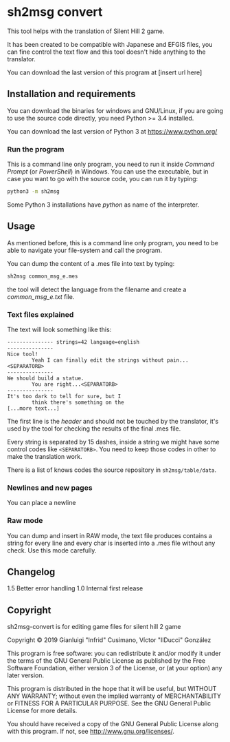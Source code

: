 # sh2msg convert

This tool helps with the translation of Silent Hill 2 game.

It has been created to be compatible with Japanese and EFGIS files, you
can fine control the text flow and this tool doesn't hide anything to
the translator.

You can download the last version of this program at [insert url here]

## Installation and requirements

You can download the binaries for windows and GNU/Linux, if you are
going to use the source code directly, you need Python >= 3.4
installed.

You can download the last version of Python 3 at https://www.python.org/

### Run the program

This is a command line only program, you need to run it inside
*Command Prompt* (or *PowerShell*) in Windows. You can use the
executable, but in case you want to go with the source code, you can
run it by typing:

```bash
python3 -m sh2msg
```

Some Python 3 installations have *python* as name of the interpreter.

## Usage

As mentioned before, this is a command line only program, you need to
be able to navigate your file-system and call the program.

You can dump the content of a .mes file into text by typing:

```bash
sh2msg common_msg_e.mes
```

the tool will detect the language from the filename and create a
*common_msg_e.txt* file.

### Text files explained

The text will look something like this:

```
--------------- strings=42 language=english
---------------
Nice tool!
        Yeah I can finally edit the strings without pain...<SEPARATORB>
---------------
We should build a statue.
        You are right...<SEPARATORB>
---------------
It's too dark to tell for sure, but I
        think there's something on the
[...more text...]
```

The first line is the *header* and should not be touched by the
translator, it's used by the tool for checking the results of the
final .mes file.

Every string is separated by 15 dashes, inside a string we might have
some control codes like `<SEPARATORB>`. You need to keep those codes
in other to make the translation work.

There is a list of knows codes the source repository in
`sh2msg/table/data`.

### Newlines and new pages

You can place a newline 

### Raw mode

You can dump and insert in RAW mode, the text file produces contains a
string for every line and every char is inserted into a .mes file
without any check. Use this mode carefully.

## Changelog

1.5 Better error handling
1.0 Internal first release

## Copyright

sh2msg-convert is for editing game files for silent hill 2 game

Copyright © 2019 Gianluigi "Infrid" Cusimano, Víctor "IlDucci" González

This program is free software: you can redistribute it and/or modify
it under the terms of the GNU General Public License as published by
the Free Software Foundation, either version 3 of the License, or
(at your option) any later version.

This program is distributed in the hope that it will be useful,
but WITHOUT ANY WARRANTY; without even the implied warranty of
MERCHANTABILITY or FITNESS FOR A PARTICULAR PURPOSE.  See the
GNU General Public License for more details.

You should have received a copy of the GNU General Public License
along with this program.  If not, see <http://www.gnu.org/licenses/>.
